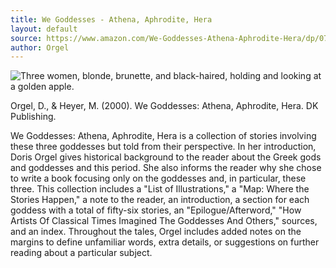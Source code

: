 ```yaml
---
title: We Goddesses - Athena, Aphrodite, Hera
layout: default
source: https://www.amazon.com/We-Goddesses-Athena-Aphrodite-Hera/dp/0789425866/ref=sr_1_1?dchild=1&keywords=We+Goddesses%3A+Athena%2C+Aphrodite%2C+Hera&qid=1619453525&s=books&sr=1-1
author: Orgel
---
```

<div class="summary left"><img src="{{"/assets/images/we.jpg" | relative_url}}" alt="Three women, blonde, brunette, and black-haired, holding and looking at a golden apple.">

<p>Orgel, D., & Heyer, M. (2000). We Goddesses: Athena, Aphrodite, Hera. DK Publishing.</p>

<p>We Goddesses: Athena, Aphrodite, Hera is a collection of stories involving these three goddesses but told from their perspective. In her introduction, Doris Orgel gives historical background to the reader about the Greek gods and goddesses and this period. She also informs the reader why she chose to write a book focusing only on the goddesses and, in particular, these three. This collection includes a "List of Illustrations," a "Map: Where the Stories Happen," a note to the reader, an introduction, a section for each goddess with a total of fifty-six stories, an "Epilogue/Afterword," "How Artists Of Classical Times Imagined The Goddesses And Others," sources, and an index. Throughout the tales, Orgel includes added notes on the margins to define unfamiliar words, extra details, or suggestions on further reading about a particular subject.</p>
</div>
